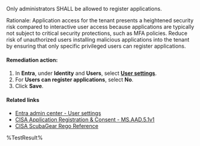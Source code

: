 Only administrators SHALL be allowed to register applications.

Rationale: Application access for the tenant presents a heightened security risk compared to interactive user access because applications are typically not subject to critical security protections, such as MFA policies. Reduce risk of unauthorized users installing malicious applications into the tenant by ensuring that only specific privileged users can register applications.

#### Remediation action:

1. In **Entra**, under **Identity** and **Users**, select **[User settings](https://entra.microsoft.com/#view/Microsoft_AAD_UsersAndTenants/UserManagementMenuBlade/~/UserSettings/menuId/UserSettings)**.
2. For **Users can register applications**, select **No**.
3. Click **Save**.

#### Related links

* [Entra admin center - User settings](https://entra.microsoft.com/#view/Microsoft_AAD_UsersAndTenants/UserManagementMenuBlade/~/UserSettings/menuId/UserSettings)
* [CISA Application Registration & Consent - MS.AAD.5.1v1](https://github.com/cisagov/ScubaGear/blob/main/PowerShell/ScubaGear/baselines/aad.md#msaad51v1)
* [CISA ScubaGear Rego Reference](https://github.com/cisagov/ScubaGear/blob/main/PowerShell/ScubaGear/Rego/AADConfig.rego#L542)

<!--- Results --->
%TestResult%
